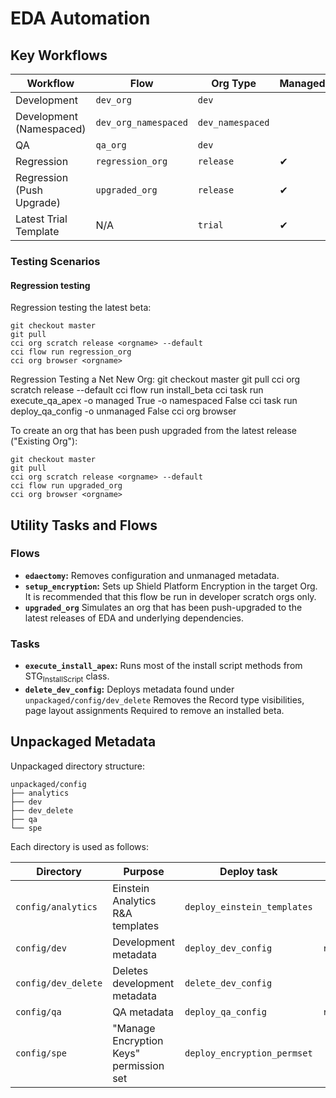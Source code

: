 # EDA Automation

## Key Workflows

| Workflow                  | Flow                 | Org Type         | Managed | Namespace |
|---------------------------|----------------------|------------------|---------|-----------|
| Development               | `dev_org`            | `dev`            |         |           |
| Development (Namespaced)  | `dev_org_namespaced` | `dev_namespaced` |         | ✔         |
| QA                        | `qa_org`             | `dev`            |         |           |
| Regression                | `regression_org`     | `release`        | ✔       |           |
| Regression (Push Upgrade) | `upgraded_org`       | `release`        | ✔       |           |
| Latest Trial Template     | N/A                  | `trial`          | ✔       |           |

### Testing Scenarios

#### Regression testing

Regression testing the latest beta:

    git checkout master
    git pull
    cci org scratch release <orgname> --default
    cci flow run regression_org 
    cci org browser <orgname>

Regression Testing a Net New Org:
    git checkout master
    git pull
    cci org scratch release <ORG> --default
    cci flow run install_beta
    cci task run execute_qa_apex -o managed True -o namespaced False
    cci task run deploy_qa_config -o unmanaged False
    cci org browser <ORG>

To create an org that has been push upgraded from the latest release ("Existing Org"):

    git checkout master
    git pull
    cci org scratch release <orgname> --default
    cci flow run upgraded_org 
    cci org browser <orgname>

## Utility Tasks and Flows

### Flows

-   **`edaectomy`:** Removes configuration and unmanaged metadata.
-   **`setup_encryption`:** Sets up Shield Platform Encryption in the target Org. It is recommended that this flow be run in developer scratch orgs only.
-   **`upgraded_org`** Simulates an org that has been push-upgraded to the latest releases of EDA and underlying dependencies.

### Tasks

-   **`execute_install_apex`:** Runs most of the install script methods from STG<sub>InstallScript</sub> class.
-   **`delete_dev_config`:** Deploys metadata found under `unpackaged/config/dev_delete` Removes the Record type visibilities, page layout assignments Required to remove an installed beta.

## Unpackaged Metadata

Unpackaged directory structure:

    unpackaged/config
    ├── analytics
    ├── dev
    ├── dev_delete
    ├── qa
    └── spe

Each directory is used as follows:

| Directory           | Purpose                                 | Deploy task                 | Retrieve task         |
|---------------------|-----------------------------------------|-----------------------------|-----------------------|
| `config/analytics`  | Einstein Analytics R&A templates        | `deploy_einstein_templates` |                       |
| `config/dev`        | Development metadata                    | `deploy_dev_config`         | `retrieve_config_dev` |
| `config/dev_delete` | Deletes development metadata            | `delete_dev_config`         |                       |
| `config/qa`         | QA metadata                             | `deploy_qa_config`          | `retrieve_qa_config`  |
| `config/spe`        | "Manage Encryption Keys" permission set | `deploy_encryption_permset` |                       |
